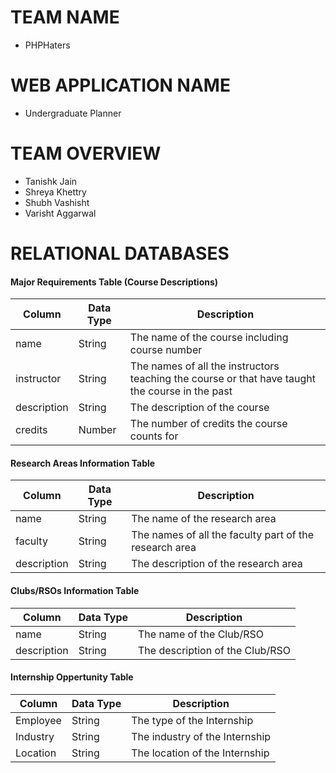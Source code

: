 # TEAM NAME

- PHPHaters

# WEB APPLICATION NAME

- Undergraduate Planner

# TEAM OVERVIEW

- Tanishk Jain
- Shreya Khettry
- Shubh Vashisht
- Varisht Aggarwal

# RELATIONAL DATABASES

#### Major Requirements Table (Course Descriptions)

| Column       | Data Type | Description              |
|--------------|-----------|--------------------------|
| name         | String    | The name of the course including course number  |
| instructor   | String    | The names of all the instructors teaching the course or that have taught the course in the past |
| description  | String    | The description of the course |
| credits      | Number    | The number of credits the course counts for |


#### Research Areas Information Table 

| Column       | Data Type | Description              |
|--------------|-----------|--------------------------|
| name         | String    | The name of the research area |
| faculty      | String    | The names of all the faculty part of the research area |
| description  | String    | The description of the research area |


#### Clubs/RSOs Information Table

| Column       | Data Type | Description              |
|--------------|-----------|--------------------------|
| name         | String    | The name of the Club/RSO |
| description  | String    | The description of the Club/RSO |

#### Internship Oppertunity Table

| Column       | Data Type | Description              |
|--------------|-----------|--------------------------|
| Employee     | String    | The type of the Internship |
| Industry     | String    | The industry of the Internship |
| Location     | String    | The location of the Internship |